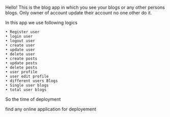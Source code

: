 Hello!
This is the blog app  in which you see your blogs or any other persons blogs.
Only owner of account update their account no one other do it.

In  this app we  use following logics

    • Register user
    • login user
    • logout user
    • create user
    • update user
    • delete user
    • create posts
    • update posts 
    • delete posts
    • user profile
    • user edit profile
    • different users Blogs
    • Single user blogs
    • total user blogs
So the time of deployment 

find any online application for deployement


